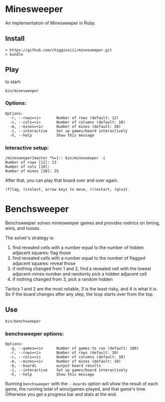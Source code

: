 # Minesweeper

An implementation of Minesweeper in Ruby. 

## Install

```
> https://github.com/chigginsiii/minesweeper.git
> bundle
```

## Play

to start:

```
bin/minesweeper
```

### Options:

```
Options:
  -r, --rows=<i>       Number of rows (default: 12)
  -c, --cols=<i>       Number of columns (default: 10)
  -m, --mines=<i>      Number of mines (default: 20)
  -i, --interactive    Set up games/board interactively
  -h, --help           Show this message
 ```

### Interactive setup:

```
/minesweeper[master *%=]:: bin/minesweeper -i
Number of rows [12]: 13
Number of cols [10]:
Number of mines [20]: 25
```

After that, you can play that board over and over again.

```
(f)lag, (s)elect, arrow keys to move, (r)estart, (q)uit.
```

# Benchsweeper

Benchsweeper solves minesweeper games and provides metrics on timing, wins, and losses.

The solver's strategy is:

1. find revealed cells with a number equal to the number of hidden adjacent squares: flag those
2. find revealed cells with a number equal to the number of flagged adjacent squares: reveal those
3. if nothing changed from 1 and 2, find a revealed cell with the lowest adjacent-mines number and randomly pick a hidden adjacent cell
4. if nothing changed from 3, pick a random hidden

Tactics 1 and 2 are the most reliable, 3 is the least risky, and 4 is what it is. So if the board changes after any step, the loop starts over from the top.

## Use

```
bin/benchsweeper
```

### benchsweeper options:

```
Options:
  -g, --games=<i>      Number of games to run (default: 100)
  -r, --rows=<i>       Number of rows (default: 10)
  -c, --cols=<i>       Number of columns (default: 10)
  -m, --mines=<i>      Number of mines (default: 10)
  -b, --boards         output board results
  -i, --interactive    Set up games/board interactively
  -h, --help           Show this message
```

Running `benchsweeper` with the `--boards` option will show the result of each game, the running total of wins/games-played, and that game's time. Otherwise you get a progress bar and stats at the end.
